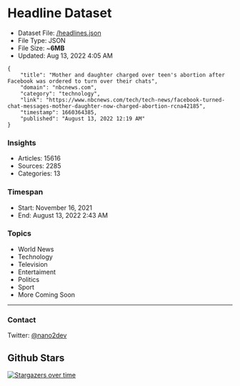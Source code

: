 # Headline Dataset

- Dataset File: [/headlines.json](https://raw.githubusercontent.com/fwd/news/master/headlines.json) 
- File Type: JSON
- File Size: ~**6MB**
- Updated: Aug 13, 2022 4:05 AM

```
{
    "title": "Mother and daughter charged over teen's abortion after Facebook was ordered to turn over their chats",
    "domain": "nbcnews.com",
    "category": "technology",
    "link": "https://www.nbcnews.com/tech/tech-news/facebook-turned-chat-messages-mother-daughter-now-charged-abortion-rcna42185",
    "timestamp": 1660364385,
    "published": "August 13, 2022 12:19 AM"
}
```

### Insights

- Articles: 15616
- Sources: 2285
- Categories: 13

### Timespan

- Start: November 16, 2021
- End: August 13, 2022 2:43 AM

### Topics

- World News
- Technology
- Television
- Entertaiment
- Politics
- Sport
- More Coming Soon

---

### Contact 

Twitter: [@nano2dev](https://twitter.com/nano2dev)

## Github Stars

[![Stargazers over time](https://starchart.cc/fwd/news.svg)](https://starchart.cc/fwd/news)
	